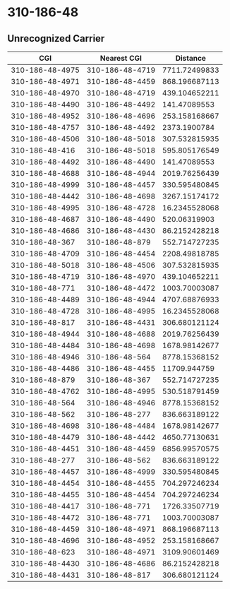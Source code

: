 # 310-186-48
## Unrecognized Carrier


| CGI | Nearest CGI | Distance |
|-----|-------------|----------|
| 310-186-48-4975 | 310-186-48-4719 | 7711.72499833 |
| 310-186-48-4971 | 310-186-48-4459 | 868.196687113 |
| 310-186-48-4970 | 310-186-48-4719 | 439.104652211 |
| 310-186-48-4490 | 310-186-48-4492 | 141.47089553 |
| 310-186-48-4952 | 310-186-48-4696 | 253.158168667 |
| 310-186-48-4757 | 310-186-48-4492 | 2373.1900784 |
| 310-186-48-4506 | 310-186-48-5018 | 307.532815935 |
| 310-186-48-416 | 310-186-48-5018 | 595.805176549 |
| 310-186-48-4492 | 310-186-48-4490 | 141.47089553 |
| 310-186-48-4688 | 310-186-48-4944 | 2019.76256439 |
| 310-186-48-4999 | 310-186-48-4457 | 330.595480845 |
| 310-186-48-4442 | 310-186-48-4698 | 3267.15174172 |
| 310-186-48-4995 | 310-186-48-4728 | 16.2345528068 |
| 310-186-48-4687 | 310-186-48-4490 | 520.06319903 |
| 310-186-48-4686 | 310-186-48-4430 | 86.2152428218 |
| 310-186-48-367 | 310-186-48-879 | 552.714727235 |
| 310-186-48-4709 | 310-186-48-4454 | 2208.49818785 |
| 310-186-48-5018 | 310-186-48-4506 | 307.532815935 |
| 310-186-48-4719 | 310-186-48-4970 | 439.104652211 |
| 310-186-48-771 | 310-186-48-4472 | 1003.70003087 |
| 310-186-48-4489 | 310-186-48-4944 | 4707.68876933 |
| 310-186-48-4728 | 310-186-48-4995 | 16.2345528068 |
| 310-186-48-817 | 310-186-48-4431 | 306.680121124 |
| 310-186-48-4944 | 310-186-48-4688 | 2019.76256439 |
| 310-186-48-4484 | 310-186-48-4698 | 1678.98142677 |
| 310-186-48-4946 | 310-186-48-564 | 8778.15368152 |
| 310-186-48-4486 | 310-186-48-4455 | 11709.944759 |
| 310-186-48-879 | 310-186-48-367 | 552.714727235 |
| 310-186-48-4762 | 310-186-48-4995 | 530.518791459 |
| 310-186-48-564 | 310-186-48-4946 | 8778.15368152 |
| 310-186-48-562 | 310-186-48-277 | 836.663189122 |
| 310-186-48-4698 | 310-186-48-4484 | 1678.98142677 |
| 310-186-48-4479 | 310-186-48-4442 | 4650.77130631 |
| 310-186-48-4451 | 310-186-48-4459 | 6856.99570575 |
| 310-186-48-277 | 310-186-48-562 | 836.663189122 |
| 310-186-48-4457 | 310-186-48-4999 | 330.595480845 |
| 310-186-48-4454 | 310-186-48-4455 | 704.297246234 |
| 310-186-48-4455 | 310-186-48-4454 | 704.297246234 |
| 310-186-48-4417 | 310-186-48-771 | 1726.33507719 |
| 310-186-48-4472 | 310-186-48-771 | 1003.70003087 |
| 310-186-48-4459 | 310-186-48-4971 | 868.196687113 |
| 310-186-48-4696 | 310-186-48-4952 | 253.158168667 |
| 310-186-48-623 | 310-186-48-4971 | 3109.90601469 |
| 310-186-48-4430 | 310-186-48-4686 | 86.2152428218 |
| 310-186-48-4431 | 310-186-48-817 | 306.680121124 |
